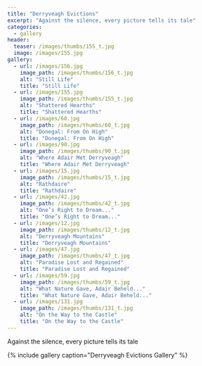 ```yaml
---
title: "Derryveagh Evictions"
excerpt: "Against the silence, every picture tells its tale"
categories:
  - gallery
header:
  teaser: /images/thumbs/155_t.jpg
  image: /images/155.jpg
gallery:
  - url: /images/156.jpg
    image_path: /images/thumbs/156_t.jpg
    alt: "Still Life"
    title: "Still Life"
  - url: /images/155.jpg
    image_path: /images/thumbs/155_t.jpg
    alt: "Shattered Hearths"
    title: "Shattered Hearths"
  - url: /images/60.jpg
    image_path: /images/thumbs/60_t.jpg
    alt: "Donegal: From On High"
    title: "Donegal: From On High"
  - url: /images/90.jpg
    image_path: /images/thumbs/90_t.jpg
    alt: "Where Adair Met Derryveagh"
    title: "Where Adair Met Derryveagh"
  - url: /images/15.jpg
    image_path: /images/thumbs/15_t.jpg
    alt: "Rathdaire"
    title: "Rathdaire"
  - url: /images/42.jpg
    image_path: /images/thumbs/42_t.jpg
    alt: "One’s Right to Dream..."
    title: "One’s Right to Dream..."
  - url: /images/12.jpg
    image_path: /images/thumbs/12_t.jpg
    alt: "Derryveagh Mountains"
    title: "Derryveagh Mountains"    
  - url: /images/47.jpg
    image_path: /images/thumbs/47_t.jpg
    alt: "Paradise Lost and Regained"
    title: "Paradise Lost and Regained"
  - url: /images/59.jpg
    image_path: /images/thumbs/59_t.jpg
    alt: "What Nature Gave, Adair Beheld..."
    title: "What Nature Gave, Adair Beheld..."   
  - url: /images/131.jpg
    image_path: /images/thumbs/131_t.jpg
    alt: "On the Way to the Castle"
    title: "On the Way to the Castle"    
---
```

Against the silence, every picture tells its tale

{% include gallery caption="Derryveagh Evictions Gallery" %}
